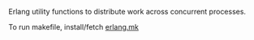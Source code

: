Erlang utility functions to distribute work across concurrent processes.


To run makefile, install/fetch [erlang.mk](https://github.com/ninenines/erlang.mk)